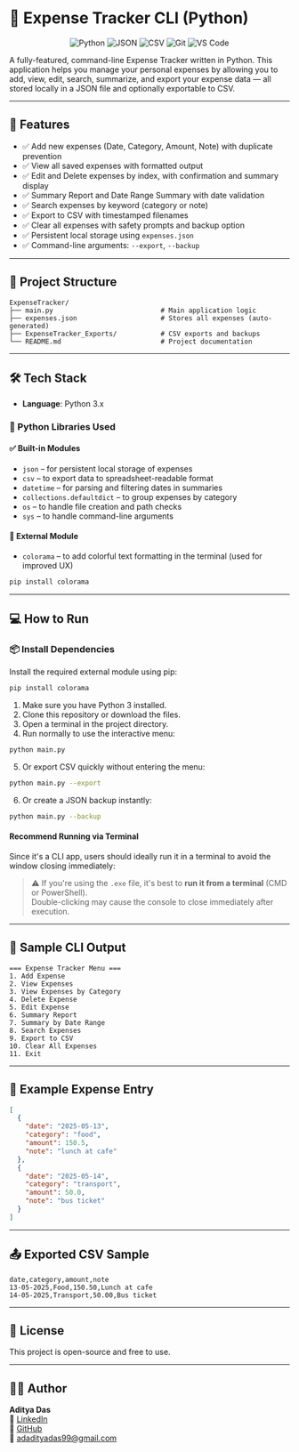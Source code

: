 # 🧾 Expense Tracker CLI (Python)

<p align="center">
  <img src="https://img.shields.io/badge/Python-3.x-blue?logo=python&logoColor=white" alt="Python" />
  <img src="https://img.shields.io/badge/JSON-Storage-lightgrey?logo=json&logoColor=black" alt="JSON" />
  <img src="https://img.shields.io/badge/CSV-Export-green?logo=csv&logoColor=white" alt="CSV" />
  <img src="https://img.shields.io/badge/Git-Version_Control-red?logo=git&logoColor=white" alt="Git" />
  <img src="https://img.shields.io/badge/Editor-VS_Code-blue?logo=visualstudiocode&logoColor=white" alt="VS Code" />
</p>

A fully-featured, command-line Expense Tracker written in Python. This application helps you manage your personal expenses by allowing you to add, view, edit, search, summarize, and export your expense data — all stored locally in a JSON file and optionally exportable to CSV.

---

## 🚀 Features

- ✅ Add new expenses (Date, Category, Amount, Note) with duplicate prevention
- ✅ View all saved expenses with formatted output
- ✅ Edit and Delete expenses by index, with confirmation and summary display
- ✅ Summary Report and Date Range Summary with date validation
- ✅ Search expenses by keyword (category or note)
- ✅ Export to CSV with timestamped filenames
- ✅ Clear all expenses with safety prompts and backup option
- ✅ Persistent local storage using `expenses.json`
- ✅ Command-line arguments: `--export`, `--backup`

---

## 📂 Project Structure
```
ExpenseTracker/
├── main.py                           # Main application logic
├── expenses.json                     # Stores all expenses (auto-generated)
├── ExpenseTracker_Exports/           # CSV exports and backups
└── README.md                         # Project documentation
```
---

## 🛠️ Tech Stack

- **Language**: Python 3.x

### 🧰 Python Libraries Used
#### ✅ Built-in Modules
- `json` – for persistent local storage of expenses  
- `csv` – to export data to spreadsheet-readable format  
- `datetime` – for parsing and filtering dates in summaries  
- `collections.defaultdict` – to group expenses by category  
- `os` – to handle file creation and path checks
- `sys` – to handle command-line arguments
#### 🌈 External Module
- `colorama` – to add colorful text formatting in the terminal (used for improved UX)
```bash
pip install colorama
```
---

## 💻 How to Run
### 📦 Install Dependencies
Install the required external module using pip:
```bash
pip install colorama
```
1. Make sure you have Python 3 installed.
2. Clone this repository or download the files.
3. Open a terminal in the project directory.
4. Run normally to use the interactive menu:
```bash
python main.py
```
5. Or export CSV quickly without entering the menu:
```bash
python main.py --export
```
6. Or create a JSON backup instantly:
```bash
python main.py --backup
```

####  **Recommend Running via Terminal**
Since it's a CLI app, users should ideally run it in a terminal to avoid the window closing immediately:

> ⚠️ If you're using the `.exe` file, it's best to **run it from a terminal** (CMD or PowerShell).  
> Double-clicking may cause the console to close immediately after execution.

---

## 🧪 Sample CLI Output
```plaintext
=== Expense Tracker Menu ===
1. Add Expense
2. View Expenses
3. View Expenses by Category
4. Delete Expense
5. Edit Expense
6. Summary Report
7. Summary by Date Range
8. Search Expenses
9. Export to CSV
10. Clear All Expenses
11. Exit
```
---

## 📁 Example Expense Entry
```json
[
  {
    "date": "2025-05-13",
    "category": "food",
    "amount": 150.5,
    "note": "lunch at cafe"
  },
  {
    "date": "2025-05-14",
    "category": "transport",
    "amount": 50.0,
    "note": "bus ticket"
  }
]
```
---

## 📤 Exported CSV Sample
```csv
date,category,amount,note
13-05-2025,Food,150.50,Lunch at cafe
14-05-2025,Transport,50.00,Bus ticket
```
---

## 📄 License

This project is open-source and free to use.

---

## 👨‍💻 Author

**Aditya Das**   
🔗 [LinkedIn](https://www.linkedin.com/in/adadityadas)  
🐙 [GitHub](https://github.com/CodeSmithAditya)  
📧 [adadityadas99@gmail.com](mailto:adadityadas99@gmail.com)